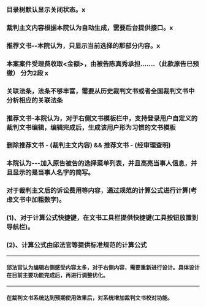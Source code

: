 ### 目录树默认显示关闭状态。x
### 裁判主文内容根据本院认为自动生成，需要后台提供接口。x
### 推荐文书--本院认为，只显示当前选择的那部分内容。x
### 本案案件受理费收取<金额>，由被告陈真秀承担.......（此款原告已预缴） 分为2段  x

### 关联法条，法条不够丰富，需要从历史裁判文书或者全国裁判文书中分析相应的关联法条
### 推荐文书-本院认为，对于右侧文书模板栏中，支持登录用户自定义的裁判文书编辑，编辑完成后，生成该用户形为习惯的文书模板
### 删除推荐文书 - (裁判主文内容) && 推荐文书 - (经审理查明)

### 本院认为---加入原告被告的选择菜单列表，并且高亮当事人信息，并且显示的是当事人名字的简写。
### 对于裁判主文后的诉讼费用等内容，通过规范的计算公式进行计算(考虑文书中加粗数字)。
### (1)、对于计算公式快捷键，在文书工具栏提供快捷键(工具按钮放置到导航栏)。
### (2)、计算公式由邱法官等提供标准规范的计算公式

---

#### 邱法官认为编辑右侧感受内容太多，对于右侧内容，需要重新进行设计。具体设计在目前主要功能完成后，再进行调整优化。

----

#### 在裁判文书系统达到预期使用效果后，对系统增加裁判文书校对功能。
